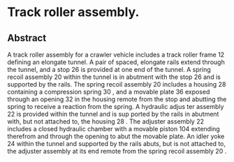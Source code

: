 # Track roller assembly.

## Abstract
A track roller assembly for a crawler vehicle includes a track roller frame 12 defining an elongate tunnel. A pair of spaced, elongate rails extend through the tunnel, and a stop 26 is provided at one end of the tunnel. A spring recoil assembly 20 within the tunnel is in abutment with the stop 26 and is supported by the rails. The spring recoil assembly 20 includes a housing 28 containing a compression spring 30 , and a movable plate 36 exposed through an opening 32 in the housing remote from the stop and abutting the spring to receive a reaction from the spring. A hydraulic adjus ter assembly 22 is provided within the tunnel and is sup ported by the rails in abutment with, but not attached to, the housing 28 . The adjuster assembly 22 includes a closed hydraulic chamber with a movable piston 104 extending therefrom and through the opening to abut the movable plate. An idler yoke 24 within the tunnel and supported by the rails abuts, but is not attached to, the adjuster assembly at its end remote from the spring recoil assembly 20 .